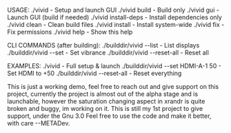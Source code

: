 USAGE:
  ./vivid                    - Setup and launch GUI
  ./vivid build             - Build only
  ./vivid gui               - Launch GUI (build if needed)
  ./vivid install-deps      - Install dependencies only
  ./vivid clean             - Clean build files
  ./vivid install           - Install system-wide
  ./vivid fix               - Fix permissions
  ./vivid help              - Show this help

CLI COMMANDS (after building):
  ./builddir/vivid --list                    - List displays
  ./builddir/vivid --set <display> <value>   - Set vibrance
  ./builddir/vivid --reset-all               - Reset all

EXAMPLES:
  ./vivid                                    - Full setup & launch
  ./builddir/vivid --set HDMI-A-1 50        - Set HDMI to +50
  ./builddir/vivid --reset-all               - Reset everything




This is just a working demo, feel free to reach out and give support on this project, currently the project is almost out of the alpha stage and is launchable, however the saturation changing aspect in xrandr is quite broken and buggy, im working on it.
This is still my 1st project to give support, under the Gnu 3.0 Feel free to use the code and make it better, with care --METADev.
